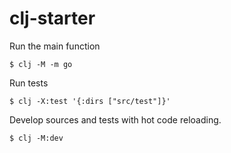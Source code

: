 # clj-starter

Run the main function

    $ clj -M -m go

Run tests

    $ clj -X:test '{:dirs ["src/test"]}'

Develop sources and tests with hot code reloading.

    $ clj -M:dev